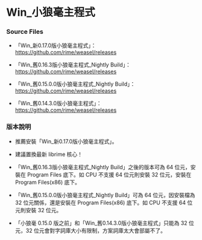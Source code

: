 # Win_小狼毫主程式

### Source Files

- 「Win_新0.17.0版小狼毫主程式」：https://github.com/rime/weasel/releases

- 「Win_舊0.16.3版小狼毫主程式_Nightly Build」：https://github.com/rime/weasel/releases

- 「Win_舊0.15.0.0版小狼毫主程式_Nightly Build」：https://github.com/rime/weasel/releases

- 「Win_舊0.14.3.0版小狼毫主程式」：https://github.com/rime/weasel/releases

### 版本說明

- 推薦安裝「Win_新0.17.0版小狼毫主程式」。

- 建議置換最新 librime 核心！

- 「Win_舊0.16.3版小狼毫主程式_Nightly Build」之後的版本可為 64 位元，安裝在 Program Files 底下。如 CPU 不支援 64 位元則安裝 32 位元，安裝在 Program Files(x86) 底下。

- 「Win_舊0.15.0.0版小狼毫主程式_Nightly Build」可為 64 位元，因安裝檔為 32 位元關係，還是安裝在 Program Files(x86) 底下。如 CPU 不支援 64 位元則安裝 32 位元。

- 「小狼毫 0.15.0 版之前」和「Win_舊0.14.3.0版小狼毫主程式」只能為 32 位元，32 位元會對字詞庫大小有限制，方案詞庫太大會部屬不了。


